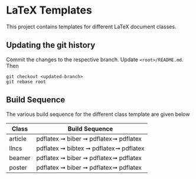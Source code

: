 # LaTeX Templates
This project contains templates for different LaTeX document classes.

## Updating the git history
Commit the changes to the respective branch.
Update `<root>/README.md`.
Then
```
git checkout <updated-branch>
git rebase root
```

## Build Sequence
The various build sequence for the different class template are given below

| Class | Build Sequence |
| ----------- | ----------- |
| article | pdflatex ➞ biber ➞ pdflatex ➞ pdflatex |
| llncs | pdflatex ➞ bibtex ➞ pdflatex ➞ pdflatex |
| beamer | pdflatex ➞ biber ➞ pdflatex ➞ pdflatex |
| poster | pdflatex ➞ biber ➞ pdflatex ➞ pdflatex |